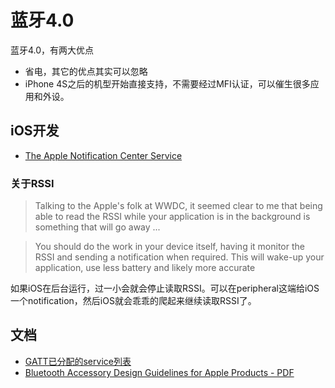 # 蓝牙4.0

蓝牙4.0，有两大优点

- 省电，其它的优点其实可以忽略
- iPhone 4S之后的机型开始直接支持，不需要经过MFI认证，可以催生很多应用和外设。

## iOS开发

* [The Apple Notification Center Service](ancs.html)

### 关于RSSI

> Talking to the Apple's folk at WWDC, it seemed clear to me that being able to read the RSSI while your application is in the background is something that will go away ...

> You should do the work in your device itself, having it monitor the RSSI and sending a notification when required. This will wake-up your application, use less battery and likely more accurate

如果iOS在后台运行，过一小会就会停止读取RSSI。可以在peripheral这端给iOS一个notification，然后iOS就会乖乖的爬起来继续读取RSSI了。

## 文档

* [GATT已分配的service列表](http://developer.bluetooth.org/gatt/services/Pages/ServicesHome.aspx)
* [Bluetooth Accessory Design Guidelines for Apple Products - PDF](https://developer.apple.com/hardwaredrivers/BluetoothDesignGuidelines.pdf)
